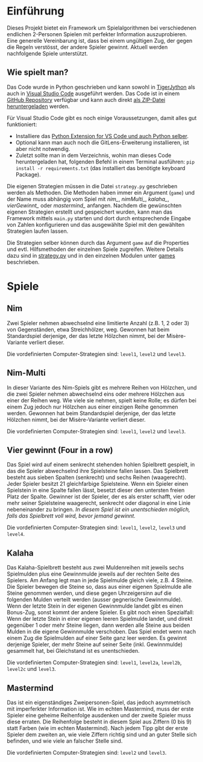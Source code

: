 # Einführung

Dieses Projekt bietet ein Framework um Spielalgorithmen bei verschiedenen endlichen 2-Personen Spielen mit perfekter Information auszuprobieren.
Eine generelle Vereinbarung ist, dass bei einem ungültigen Zug, der gegen die Regeln verstösst, der andere Spieler gewinnt.
Aktuell werden nachfolgende Spiele unterstützt.

## Wie spielt man?
Das Code wurde in Python geschrieben und kann sowohl in [TigerJython](https://www.tigerjython.ch/) als auch in [Visual Studio Code](https://code.visualstudio.com/) ausgeführt werden. Das Code ist in einem [GitHub Repository](https://github.com/SzKMonika/Spielstrategien) verfügbar und kann auch direkt [als ZIP-Datei heruntergeladen](https://github.com/SzKMonika/Spielstrategien/archive/refs/heads/main.zip) werden.

Für Visual Studio Code gibt es noch einige Voraussetzungen, damit alles gut funktioniert:
* Installiere das [Python Extension for VS Code und auch Python selber](https://code.visualstudio.com/docs/python/python-tutorial#_prerequisites).
* Optional kann man auch noch die GitLens-Erweiterung installieren, ist aber nicht notwendig.
* Zuletzt sollte man in dem Verzeichnis, wohin man dieses Code heruntergeladen hat, folgenden Befehl in einem Terminal ausführen: `pip install -r requirements.txt` (das installiert das benötigte keyboard Package).

Die eigenen Strategien müssen in die Datei `strategy.py` geschrieben werden als Methoden. Die Methoden haben immer ein Argument (`game`) und der Name muss abhängig vom Spiel mit *nim_*, *nimMulti_*, *kalaha_*, *vierGewinnt_* oder *mastermind_* anfangen. Nachdem die gewünschten eigenen Strategien erstellt und gespeichert wurden, kann man das Framework mittels `main.py` starten und dort durch entsprechende Eingabe von Zahlen konfigurieren und das ausgewählte Spiel mit den gewählten Strategien laufen lassen.

Die Strategien selber können durch das Argument `game` auf die Properties und evtl. Hilfsmethoden der einzelnen Spiele zugreifen. Weitere Details dazu sind in [strategy.py](docs/strategy.html) und in den einzelnen Modulen unter [games](docs/games.html) beschrieben.

# Spiele
## Nim
Zwei Spieler nehmen abwechselnd eine limitierte Anzahl (z.B. 1, 2 oder 3) von Gegenständen, etwa Streichhölzer, weg. Gewonnen hat beim Standardspiel derjenige, der das letzte Hölzchen nimmt, bei der Misère-Variante verliert dieser.

Die vordefinierten Computer-Strategien sind: `level1`, `level2` und `level3`.

## Nim-Multi
In dieser Variante des Nim-Spiels gibt es mehrere Reihen von Hölzchen, und die zwei Spieler nehmen abwechselnd eins oder mehrere Hölzchen aus einer der Reihen weg. Wie viele sie nehmen, spielt keine Rolle; es dürfen bei einem Zug jedoch nur Hölzchen aus einer einzigen Reihe genommen werden. Gewonnen hat beim Standardspiel derjenige, der das letzte Hölzchen nimmt, bei der Misère-Variante verliert dieser.

Die vordefinierten Computer-Strategien sind: `level1`, `level2` und `level3`.

## Vier gewinnt (Four in a row)
Das Spiel wird auf einem senkrecht stehenden hohlen Spielbrett gespielt, in das die Spieler abwechselnd ihre Spielsteine fallen lassen. Das Spielbrett besteht aus sieben Spalten (senkrecht) und sechs Reihen (waagerecht). Jeder Spieler besitzt 21 gleichfarbige Spielsteine. Wenn ein Spieler einen Spielstein in eine Spalte fallen lässt, besetzt dieser den untersten freien Platz der Spalte. Gewinner ist der Spieler, der es als erster schafft, vier oder mehr seiner Spielsteine waagerecht, senkrecht oder diagonal in eine Linie nebeneinander zu bringen.
*In diesem Spiel ist ein unentschieden möglich, falls das Spielbrett voll wird, bevor jemand gewinnt.*

Die vordefinierten Computer-Strategien sind: `level1`, `level2`, `level3` und `level4`.

## Kalaha
Das Kalaha-Spielbrett besteht aus zwei Muldenreihen mit jeweils sechs Spielmulden plus eine Gewinnmulde jeweils auf der rechten Seite des Spielers. Am Anfang legt man in jede Spielmulde gleich viele, z.B. 4 Steine. Die Spieler bewegen die Steine so, dass aus einer eigenen Spielmulde alle Steine genommen werden, und diese gegen Uhrzeigersinn auf die folgenden Mulden verteilt werden (ausser gegnerische Gewinnmulde). Wenn der letzte Stein in der eigenen Gewinnmulde landet gibt es einen Bonus-Zug, sonst kommt der andere Spieler.
Es gibt noch einen Spezialfall: Wenn der letzte Stein in einer eigenen leeren Spielmulde landet, und direkt gegenüber 1 oder mehr Steine liegen, dann werden alle Steine aus beiden Mulden in die eigene Gewinnmulde verschoben. Das Spiel endet wenn nach einem Zug die Spielmulden auf einer Seite ganz leer werden.
Es gewinnt derjenige Spieler, der mehr Steine auf seiner Seite (inkl. Gewinnmulde) gesammelt hat, bei Gleichstand ist es unentschieden.

Die vordefinierten Computer-Strategien sind: `level1`, `level2a`, `level2b`, `level2c` und `level3`.

## Mastermind
Das ist ein eigenständiges Zweipersonen-Spiel, das jedoch asymmetrisch mit imperferkter Information ist. Wie im echten Mastermind, muss der erste Spieler eine geheime Reihenfolge ausdenken und der zweite Spieler muss diese erraten. Die Reihenfolge besteht in diesem Spiel aus Ziffern (0 bis 9) statt Farben (wie im echten Mastermind).
Nach jedem Tipp gibt der erste Spieler dem zweiten an, wie viele Ziffern richtig sind und an guter Stelle sich befinden, und wie viele an falscher Stelle sind.

Die vordefinierten Computer-Strategien sind: `level2` und `level3`.
